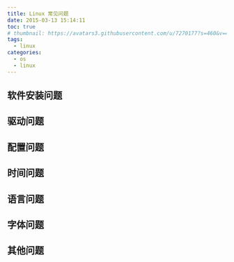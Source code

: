 ```yaml
---
title: Linux 常见问题
date: 2015-03-13 15:14:11
toc: true
# thumbnail: https://avatars3.githubusercontent.com/u/7270177?s=460&v=4
tags:
  - linux
categories:
  - os
  - linux
---
```



## 软件安装问题

## 驱动问题

## 配置问题

## 时间问题

## 语言问题

## 字体问题

## 其他问题

